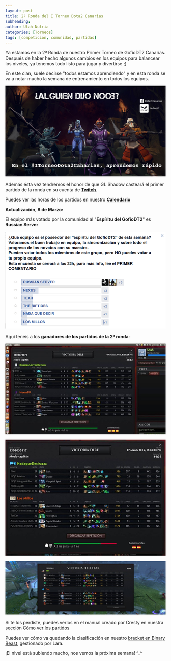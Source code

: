 ```yaml
---
layout: post
title: 2ª Ronda del I Torneo Dota2 Canarias
subheading: 
author: Utah Nutria
categories: [Torneos]
tags: [competición, comunidad, partidas]
---
```

Ya estamos en la 2ª Ronda de nuestro Primer Torneo de GofioDT2 Canarias. Después de haber hecho algunos cambios en los equipos para balancear los niveles, ya tenemos todo listo para jugar y divertirse ;)

En este clan, suele decirse "todos estamos aprendiendo" y en esta ronda se va a notar mucho la semana de entrenamiento en todos los equipos.

![Esta es la actitud de los aprendices en GofioDT2](/assets/images/2015/03/alguien-ha-dicho-noob-PEQUE.jpg)

Además ésta vez tendremos el honor de que GL Shadow casteará el primer partido de la ronda en su cuenta de **[Twitch](http://gaming.tv/GLSwadow)**.

Puedes ver las horas de los partidos en nuestro [**Calendario**](/i-torneo-ver-los-partidos)

**Actualización, 8 de Marzo:**

El equipo más votado por la comunidad al "**Espíritu del GofioDT2**" es **Russian Server**

![](/assets/images/2015/03/Captura-de-pantalla-de-2015-03-08-224918.png)

Aquí tenéis a los **ganadores de los partidos de la 2ª ronda**:

![](/assets/images/2015/03/2round-RSRvsNEXUS.jpg)

![](/assets/images/2015/03/2round-NQDvsMILLOS.jpg)

![](/assets/images/2015/03/round2-TDRvsTear-e1425947343238.jpg)

Si te los perdiste, puedes verlos en el manual creado por Cresty en nuestra sección [Cómo ver los partidos](/i-torneo-ver-los-partidos)

Puedes ver cómo va quedando la clasificación en nuestro [bracket en Binary Beast](http://binarybeast.com/xDOTA21412245), gestionado por Lara.

¡El nivel está subiendo mucho, nos vemos la próxima semana! ^_^